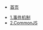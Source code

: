 <!-- docs/_sidebar.md -->

* [首页](./README.md "Node.js 首页")
<!-- * [指南](zh-cn/guide) -->
* [1.事件机制](./1.%E4%BA%8B%E4%BB%B6%E6%9C%BA%E5%88%B6.md "1.事件机制")
* [2.CommonJS](./2.CommonJS.md "2.CommonJS")


